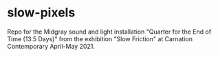 # slow-pixels
Repo for the Midgray sound and light installation "Quarter for the End of Time (13.5 Days)" from the exhibition "Slow Friction" at Carnation Contemporary April-May 2021.
